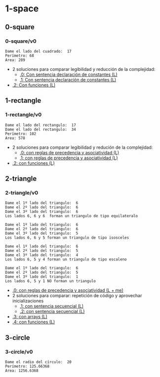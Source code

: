 # 1-space

## 0-square

### 0-square/v0
~~~
Dame el lado del cuadrado:  17
Perímetro: 68
Area: 289
~~~
- 2 soluciones para comparar legibilidad y reducción de la complejidad:
  - [.0: Con sentencia declaración de constantes (L)](../1-space/0-square/v0.0/app.js)
  - [.1: Con sentencia declaración de constantes (L)](../1-space/0-square/v0.1/app.js)
- [.2: Con funciones (L)](../1-space/0-square/v0.2/app.js)
## 1-rectangle

### 1-rectangle/v0
~~~
Dame el lado del rectangulo:  17
Dame el lado del rectangulo:  34
Perímetro: 102
Area: 578
~~~
- 2 soluciones para comparar legibilidad y redución de la complejidad:
  - [.0: con reglas de precedencia y asociatividad (L)](../1-space/1-rectangle/v0.0/app.js)
  - [.1: con reglas de precedencia y asociatividad (L)](../1-space/1-rectangle/v0.1/app.js)
- [.2: con funciones (L)](../1-space/1-rectangle/v0.2/app.js)

## 2-triangle

### 2-triangle/v0
~~~
Dame el 1º lado del triangulo:  6
Dame el 2º lado del triangulo:  6
Dame el 3º lado del triangulo:  6
Los lados 6, 6 y 6  forman un triangulo de tipo equilateralo
~~~
~~~
Dame el 1º lado del triangulo:  6
Dame el 2º lado del triangulo:  6
Dame el 3º lado del triangulo:  5
Los lados 6, 6 y 5 forman un triangulo de tipo isosceles
~~~
~~~
Dame el 1º lado del triangulo:  6
Dame el 2º lado del triangulo:  5
Dame el 3º lado del triangulo:  4
Los lados 6, 5 y 4 forman un triangulo de tipo escaleno
~~~
~~~
Dame el 1º lado del triangulo:  6
Dame el 2º lado del triangulo:  5
Dame el 3º lado del triangulo:  1
Los lados 6, 5 y 1 NO forman un triangulo
~~~

- [.0: con reglas de precedencia y asociatividad (L + me)](../1-space/2-triangle/v0.0/app.js)
- 2 soluciones para comparar: repetición de código y aprovechar inicializaciones
  - [.1: con sentencia secuencial (L)](../1-space/2-triangle/v0.1/app.js)
  - [.2: con sentencia secuencial (L)](../1-space/2-triangle/v0.2/app.js)
- [.3: con arrays (L)](../1-space/2-triangle/v0.3/app.js)
- [.4: con funciones (L)](../1-space/2-triangle/v0.4/app.js)

## 3-circle 

### 3-circle/v0
~~~
Dame el radio del círculo:  20
Perímetro: 125.66368
Area: 1256.6368
~~~
